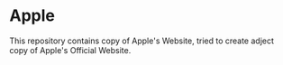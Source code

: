 # Apple

This repository contains copy of Apple's Website, tried to create adject copy of Apple's Official Website.
